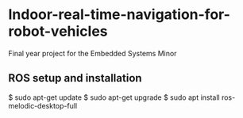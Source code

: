 # Indoor-real-time-navigation-for-robot-vehicles
Final year project for the Embedded Systems Minor
## ROS setup and installation
$ sudo apt-get update
$ sudo apt-get upgrade
$ sudo apt install ros-melodic-desktop-full
